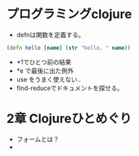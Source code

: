 # プログラミングclojure

* defnは関数を定義する。

```clojure
(defn hello [name] (str "hello, " name))
```

* *1でひとつ前の結果
* *e で最後に出た例外
* use をうまく使えない..
* find-reduceでドキュメントを探せる。

# 2章 Clojureひとめぐり

* フォームとは？
* 